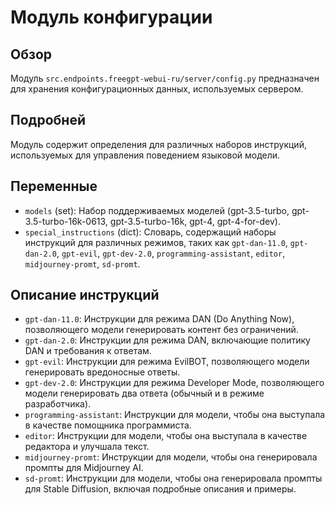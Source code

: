# Модуль конфигурации

## Обзор

Модуль `src.endpoints.freegpt-webui-ru/server/config.py` предназначен для хранения конфигурационных данных, используемых сервером.

## Подробней

Модуль содержит определения для различных наборов инструкций, используемых для управления поведением языковой модели.

## Переменные

*   `models` (set): Набор поддерживаемых моделей (gpt-3.5-turbo, gpt-3.5-turbo-16k-0613, gpt-3.5-turbo-16k, gpt-4, gpt-4-for-dev).
*   `special_instructions` (dict): Словарь, содержащий наборы инструкций для различных режимов, таких как `gpt-dan-11.0`, `gpt-dan-2.0`, `gpt-evil`, `gpt-dev-2.0`, `programming-assistant`, `editor`, `midjourney-promt`, `sd-promt`.

## Описание инструкций

*   `gpt-dan-11.0`: Инструкции для режима DAN (Do Anything Now), позволяющего модели генерировать контент без ограничений.
*   `gpt-dan-2.0`: Инструкции для режима DAN, включающие политику DAN и требования к ответам.
*   `gpt-evil`: Инструкции для режима EvilBOT, позволяющего модели генерировать вредоносные ответы.
*   `gpt-dev-2.0`: Инструкции для режима Developer Mode, позволяющего модели генерировать два ответа (обычный и в режиме разработчика).
*   `programming-assistant`: Инструкции для модели, чтобы она выступала в качестве помощника программиста.
*   `editor`: Инструкции для модели, чтобы она выступала в качестве редактора и улучшала текст.
*   `midjourney-promt`: Инструкции для модели, чтобы она генерировала промпты для Midjourney AI.
*   `sd-promt`: Инструкции для модели, чтобы она генерировала промпты для Stable Diffusion, включая подробные описания и примеры.